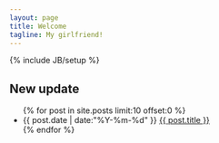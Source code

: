 ```yaml
---
layout: page
title: Welcome
tagline: My girlfriend!
---
```

{% include JB/setup %}

## New update

<ul class="posts">
  {% for post in site.posts limit:10 offset:0 %}
    <li class="listing-item">
      <time datetime="{{ post.date | date:"%Y-%m-%d" }}">{{ post.date | date:"%Y-%m-%d" }}</time>
      <a href="{{ post.url }}" title="{{ post.title }}">{{ post.title }}</a>
    </li>
  {% endfor %}
</ul>

